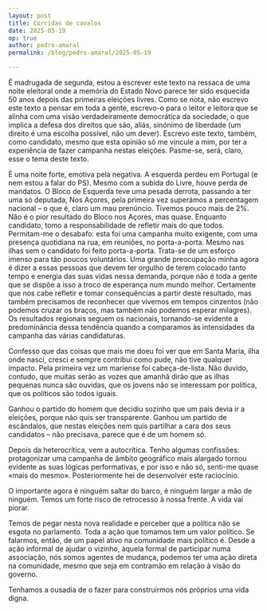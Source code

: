 ```yaml
---
layout: post
title: Corridas de cavalos
date: 2025-05-19
op: true
author: pedro-amaral
permalink: /blog/pedro-amaral/2025-05-19

---
```


É madrugada de segunda, estou a escrever este texto na ressaca de uma noite eleitoral onde a memória do Estado Novo parece ter sido esquecida 50 anos depois das primeiras eleições livres. Como se nota, não escrevo este texto a pensar em toda a gente, escrevo-o para o leitor e leitora que se alinha com uma visão verdadeiramente democrática da sociedade, o que implica a defesa dos direitos que são, aliás, sinónimo de liberdade (um direito é uma escolha possível, não um dever). Escrevo este texto, também, como candidato, mesmo que esta opinião só me vincule a mim, por ter a experiência de fazer campanha nestas eleições. Pasme-se, será, claro, esse o tema deste texto.

É uma noite forte, emotiva pela negativa. A esquerda perdeu em Portugal (e nem estou a falar do PS). Mesmo com a subida do Livre, houve perda de mandatos. O Bloco de Esquerda teve uma pesada derrota, passando a ter uma só deputada, Nos Açores, pela primeira vez superámos a percentagem nacional – o que é, claro um mau prenúncio. Tivemos pouco mais de 2%. Não é o pior resultado do Bloco nos Açores, mas quase. Enquanto candidato, tomo a responsabilidade de refletir mais do que todos. Permitam-me o desabafo: esta foi uma campanha muito exigente, com uma presença quotidiana na rua, em reuniões, no porta-a-porta. Mesmo nas ilhas sem o candidato foi feito porta-a-porta. Trata-se de um esforço imenso para tão poucos voluntários. Uma grande preocupação minha agora é dizer a essas pessoas que devem ter orgulho de terem colocado tanto tempo e energia das suas vidas nessa demanda, porque não é toda a gente que se dispõe a isso a troco de esperança num mundo melhor. Certamente que nos cabe refletir e tomar consequências a partir deste resultado, mas também precisamos de reconhecer que vivemos em tempos cinzentos (não podemos cruzar os braços, mas também não podemos esperar milagres). Os resultados regionais seguem os nacionais, tornando-se evidente a predominância dessa tendência quando a comparamos às intensidades da campanha das várias candidaturas.

Confesso que das coisas que mais me doeu foi ver que em Santa Maria, ilha onde nasci, cresci e sempre contribui como pude, não tive qualquer impacto. Pela primeira vez um mariense foi cabeça-de-lista. Não duvido, contudo, que muitas serão as vozes que amanhã dirão que as ilhas pequenas nunca são ouvidas, que os jovens não se interessam por política, que os políticos são todos iguais.

Ganhou o partido do homem que decidiu sozinho que um país devia ir a eleições, porque não quis ser transparente. Ganhou um partido de escândalos, que nestas eleições nem quis partilhar a cara dos seus candidatos – não precisava, parece que é de um homem só.

Depois da heterocrítica, vem a autocrítica. Tenho algumas confissões: protagonizar uma campanha de âmbito geográfico mais alargado tornou evidente as suas lógicas performativas, e por isso e não só, senti-me quase «mais do mesmo». Posteriormente hei de desenvolver este raciocínio.

O importante agora é ninguém saltar do barco, é ninguém largar a mão de ninguém. Temos um forte risco de retrocesso à nossa frente. A vida vai piorar.

Temos de pegar nesta nova realidade e perceber que a política não se esgota no parlamento. Toda a ação que tomamos tem um valor político. Se falarmos, então, de um papel ativo na comunidade mais político é. Desde a ação informal de ajudar o vizinho, àquela formal de participar numa associação, nós somos agentes de mudança, podemos ter uma ação direta na comunidade, mesmo que seja em contramão em relação à visão do governo.

Tenhamos a ousadia de o fazer para construirmos nós próprios uma vida digna.
